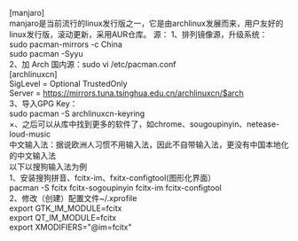 [manjaro]  
manjaro是当前流行的linux发行版之一，它是由archlinux发展而来，用户友好的linux发行版，滚动更新，采用AUR仓库。
源：
1、排列镜像源，升级系统：  
sudo pacman-mirrors -c China  
sudo pacman -Syyu  
2、加 Arch 国内源：sudo vi /etc/pacman.conf  
[archlinuxcn]       
SigLevel = Optional TrustedOnly     
Server = https://mirrors.tuna.tsinghua.edu.cn/archlinuxcn/$arch       
3、导入GPG Key：    
sudo pacman -S archlinuxcn-keyring  
×、之后可以从库中找到更多的软件了，如chrome、sougoupinyin、netease-loud-music   
中文输入法：据说欧洲人习惯不用输入法，因此不自带输入法，更没有中国本地化的中文输入法  
以下以搜狗输入法为例  
1、安装搜狗拼音、fcitx-im、fxitx-configtool(图形化界面）   
pacman -S fcitx fcitx-sogoupinyin fcitx-im fcitx-configtool   
2、修改（创建）配置文件~/.xprofile     
export GTK_IM_MODULE=fcitx  
export QT_IM_MODULE=fcitx   
export XMODIFIERS="@im=fcitx"   
    
